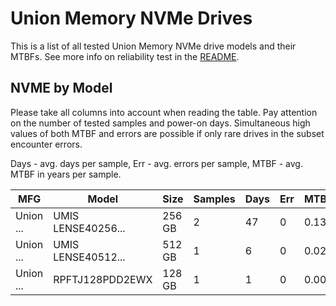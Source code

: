 Union Memory NVMe Drives
========================

This is a list of all tested Union Memory NVMe drive models and their MTBFs. See more
info on reliability test in the [README](https://github.com/bsdhw/SMART).

NVME by Model
------------

Please take all columns into account when reading the table. Pay attention on the
number of tested samples and power-on days. Simultaneous high values of both MTBF
and errors are possible if only rare drives in the subset encounter errors.

Days - avg. days per sample,
Err  - avg. errors per sample,
MTBF - avg. MTBF in years per sample.

| MFG       | Model              | Size   | Samples | Days  | Err   | MTBF |
|-----------|--------------------|--------|---------|-------|-------|------|
| Union ... | UMIS LENSE40256... | 256 GB | 2       | 47    | 0     | 0.13   |
| Union ... | UMIS LENSE40512... | 512 GB | 1       | 6     | 0     | 0.02   |
| Union ... | RPFTJ128PDD2EWX    | 128 GB | 1       | 1     | 0     | 0.00   |
